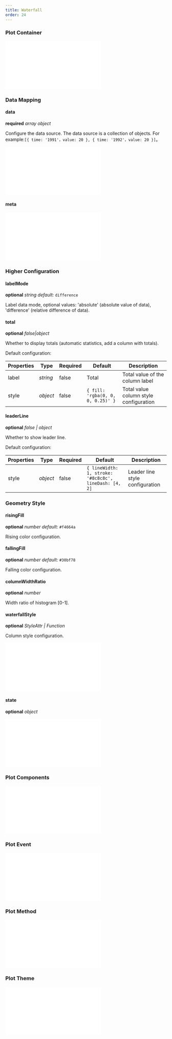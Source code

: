 ```yaml
---
title: Waterfall
order: 24
---
```


### Plot Container

<embed src="@/docs/common/chart-options.en.md"></embed>

### Data Mapping

#### data

<description>**required** _array object_</description>

Configure the data source. The data source is a collection of objects. For example:`[{ time: '1991'，value: 20 }, { time: '1992'，value: 20 }]`。

<embed src="@/docs/common/xy-field.en.md"></embed>

#### meta

<embed src="@/docs/common/meta.en.md"></embed>

### Higher Configuration

#### labelMode

<description>**optional** _string_ _default:_ `difference`</description>

Label data mode, optional values: 'absolute' (absolute value of data), 'difference' (relative difference of data).

#### total

<description>**optional** _false|object_</description>

Whether to display totals (automatic statistics, add a column with totals).

Default configuration:

| Properties | Type     | Required | Default                           | Description                            |
| :--------- | -------- | -------- | --------------------------------- | -------------------------------------- |
| label      | _string_ | false    | Total                             | Total value of the column label        |
| style      | _object_ | false    | `{ fill: 'rgba(0, 0, 0, 0.25)' }` | Total value column style configuration |

#### leaderLine

<description>**optional** _false | object_</description>

Whether to show leader line.

Default configuration:

| Properties | Type     | Required | Default                                               | Description                     |
| :--------- | -------- | -------- | ----------------------------------------------------- | ------------------------------- |
| style      | _object_ | false    | `{ lineWidth: 1, stroke: '#8c8c8c', lineDash: [4, 2]` | Leader line style configuration |

### Geometry Style

#### risingFill

<description>**optional** _number_ _default:_ `#f4664a`</description>

Rising color configuration.

#### fallingFill

<description>**optional** _number_ _default:_ `#30bf78`</description>

Falling color configuration.

#### columnWidthRatio

<description>**optional** _number_</description>

Width ratio of histogram [0-1].

#### waterfallStyle

<description>**optional** _StyleAttr | Function_</description>

Column style configuration.

<embed src="@/docs/common/color.en.md"></embed>

#### state

<description>**optional** _object_</description>

<embed src="@/docs/common/state-style.en.md"></embed>

### Plot Components

<embed src="@/docs/common/component.en.md"></embed>

### Plot Event

<embed src="@/docs/common/events.en.md"></embed>

### Plot Method

<embed src="@/docs/common/chart-methods.en.md"></embed>

### Plot Theme

<embed src="@/docs/common/theme.en.md"></embed>
